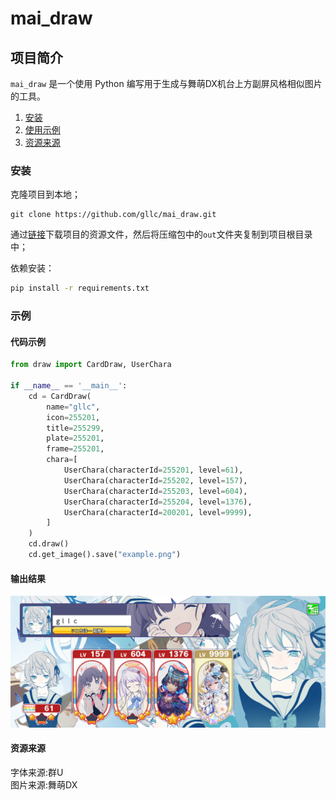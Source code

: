 # mai_draw

## 项目简介

`mai_draw` 是一个使用 Python 编写用于生成与舞萌DX机台上方副屏风格相似图片的工具。

1. [安装](#安装)
2. [使用示例](#示例)
3. [资源来源](#资源来源)

### 安装

克隆项目到本地；
```git
git clone https://github.com/gllc/mai_draw.git
```
通过[链接](https://1drv.ms/u/s!AoBHZVMZvJZscrX2KkyrMZUVlbc?e=IpRf1V)下载项目的资源文件，然后将压缩包中的`out`文件夹复制到项目根目录中；

依赖安装：

```sh 
pip install -r requirements.txt
```

### 示例

#### 代码示例

```python
from draw import CardDraw, UserChara

if __name__ == '__main__':
    cd = CardDraw(
        name="gllc",
        icon=255201,
        title=255299,
        plate=255201,
        frame=255201,
        chara=[
            UserChara(characterId=255201, level=61),
            UserChara(characterId=255202, level=157),
            UserChara(characterId=255203, level=604),
            UserChara(characterId=255204, level=1376),
            UserChara(characterId=200201, level=9999),
        ]
    )
    cd.draw()
    cd.get_image().save("example.png")
```

#### 输出结果

![example.png](example.png)

#### 资源来源
字体来源:群U
<br>图片来源:舞萌DX
